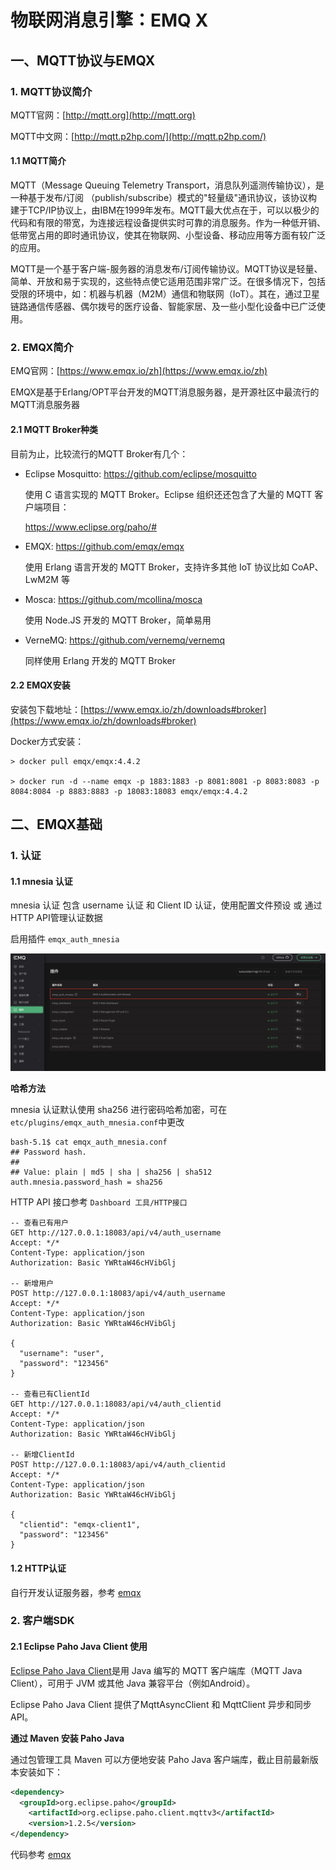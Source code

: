 # 物联网消息引擎：EMQ X

## 一、MQTT协议与EMQX

### 1. MQTT协议简介

MQTT官网：[http://mqtt.org](http://mqtt.org)

MQTT中文网：[http://mqtt.p2hp.com/](http://mqtt.p2hp.com/)

#### 1.1 MQTT简介

MQTT（Message Queuing Telemetry Transport，消息队列遥测传输协议），是一种基于发布/订阅
（publish/subscribe）模式的"轻量级"通讯协议，该协议构建于TCP/IP协议上，由IBM在1999年发布。MQTT最大优点在于，可以以极少的代码和有限的带宽，为连接远程设备提供实时可靠的消息服务。作为一种低开销、低带宽占用的即时通讯协议，使其在物联网、小型设备、移动应用等方面有较广泛的应用。

MQTT是一个基于客户端-服务器的消息发布/订阅传输协议。MQTT协议是轻量、简单、开放和易于实现的，这些特点使它适用范围非常广泛。在很多情况下，包括受限的环境中，如：机器与机器（M2M）通信和物联网（IoT）。其在，通过卫星链路通信传感器、偶尔拨号的医疗设备、智能家居、及一些小型化设备中已广泛使用。



### 2. EMQX简介

EMQ官网：[https://www.emqx.io/zh](https://www.emqx.io/zh)

EMQX是基于Erlang/OPT平台开发的MQTT消息服务器，是开源社区中最流行的MQTT消息服务器

#### 2.1 MQTT Broker种类

目前为止，比较流行的MQTT Broker有几个：

- Eclipse Mosquitto: https://github.com/eclipse/mosquitto 

  使用 C 语言实现的 MQTT Broker。Eclipse 组织还还包含了大量的 MQTT 客户端项目：

  https://www.eclipse.org/paho/#

- EMQX: https://github.com/emqx/emqx

  使用 Erlang 语言开发的 MQTT Broker，支持许多其他 IoT 协议比如 CoAP、LwM2M 等 

- Mosca: https://github.com/mcollina/mosca

  使用 Node.JS 开发的 MQTT Broker，简单易用

- VerneMQ: https://github.com/vernemq/vernemq

  同样使用 Erlang 开发的 MQTT Broker

#### 2.2 EMQX安装

安装包下载地址：[https://www.emqx.io/zh/downloads#broker](https://www.emqx.io/zh/downloads#broker)

Docker方式安装：

```shell
> docker pull emqx/emqx:4.4.2

> docker run -d --name emqx -p 1883:1883 -p 8081:8081 -p 8083:8083 -p 8084:8084 -p 8883:8883 -p 18083:18083 emqx/emqx:4.4.2
```



## 二、EMQX基础

### 1. 认证

#### 1.1 mnesia 认证

mnesia 认证 包含 username 认证 和 Client ID 认证，使用配置文件预设 或 通过HTTP API管理认证数据

启用插件 `emqx_auth_mnesia`

![emqx-01](../../images/emqx/emqx-01.png)

**哈希方法**

mnesia 认证默认使用 sha256 进行密码哈希加密，可在 `etc/plugins/emqx_auth_mnesia.conf`中更改

```shell
bash-5.1$ cat emqx_auth_mnesia.conf
## Password hash.
##
## Value: plain | md5 | sha | sha256 | sha512
auth.mnesia.password_hash = sha256
```

HTTP API 接口参考 `Dashboard 工具/HTTP接口`

```http
-- 查看已有用户
GET http://127.0.0.1:18083/api/v4/auth_username
Accept: */*
Content-Type: application/json
Authorization: Basic YWRtaW46cHVibGlj

-- 新增用户
POST http://127.0.0.1:18083/api/v4/auth_username
Accept: */*
Content-Type: application/json
Authorization: Basic YWRtaW46cHVibGlj

{
  "username": "user",
  "password": "123456"
}

-- 查看已有ClientId
GET http://127.0.0.1:18083/api/v4/auth_clientid
Accept: */*
Content-Type: application/json
Authorization: Basic YWRtaW46cHVibGlj

-- 新增ClientId
POST http://127.0.0.1:18083/api/v4/auth_clientid
Accept: */*
Content-Type: application/json
Authorization: Basic YWRtaW46cHVibGlj

{
  "clientid": "emqx-client1",
  "password": "123456"
}

```



#### 1.2 HTTP认证

自行开发认证服务器，参考 [emqx](../../code/emqx)



### 2. 客户端SDK

#### 2.1 Eclipse Paho Java Client 使用

[Eclipse Paho Java Client](https://www.eclipse.org/paho/clients/java/)是用 Java 编写的 MQTT 客户端库（MQTT Java Client），可用于 JVM 或其他 Java 兼容平台（例如Android）。

Eclipse Paho Java Client 提供了MqttAsyncClient 和 MqttClient 异步和同步 API。

**通过 Maven 安装 Paho Java**

通过包管理工具 Maven 可以方便地安装 Paho Java 客户端库，截止目前最新版本安装如下：

```xml
<dependency>
  <groupId>org.eclipse.paho</groupId>
	<artifactId>org.eclipse.paho.client.mqttv3</artifactId>
	<version>1.2.5</version>
</dependency>
```

代码参考 [emqx](../../code/emqx)
